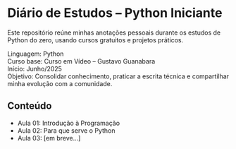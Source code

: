 # Diário de Estudos – Python Iniciante

Este repositório reúne minhas anotações pessoais durante os estudos de Python do zero, usando cursos gratuitos e projetos práticos.

Linguagem: Python  
Curso base: Curso em Vídeo – Gustavo Guanabara  
Início: Junho/2025  
Objetivo: Consolidar conhecimento, praticar a escrita técnica e compartilhar minha evolução com a comunidade.

## Conteúdo

- Aula 01: Introdução à Programação
- Aula 02: Para que serve o Python
- Aula 03: [em breve...]
